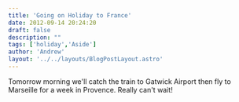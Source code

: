 ```yaml
---
title: 'Going on Holiday to France'
date: 2012-09-14 20:24:20
draft: false
description: ""
tags: ['holiday','Aside']
author: 'Andrew'
layout: '../../layouts/BlogPostLayout.astro'
---
```


Tomorrow morning we'll catch the train to Gatwick Airport then fly to Marseille for a week in Provence. Really can't wait!
